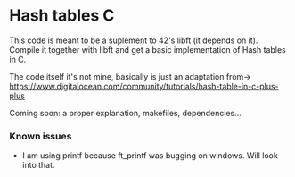 # Hash tables C

This code is meant to be a suplement to 42's libft (it depends on it).
Compile it together with libft and get a basic implementation of Hash tables in C.

The code itself it's not mine, basically is just an adaptation from-> https://www.digitalocean.com/community/tutorials/hash-table-in-c-plus-plus

Coming soon: a proper explanation, makefiles, dependencies...

### Known issues

- I am using printf because ft_printf was bugging on windows. Will look into that.
